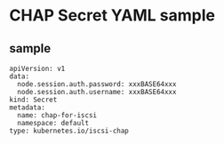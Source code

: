 # CHAP Secret YAML sample

## sample
~~~
apiVersion: v1
data:
  node.session.auth.password: xxxBASE64xxx
  node.session.auth.username: xxxBASE64xxx
kind: Secret
metadata:
  name: chap-for-iscsi
  namespace: default
type: kubernetes.io/iscsi-chap
~~~

